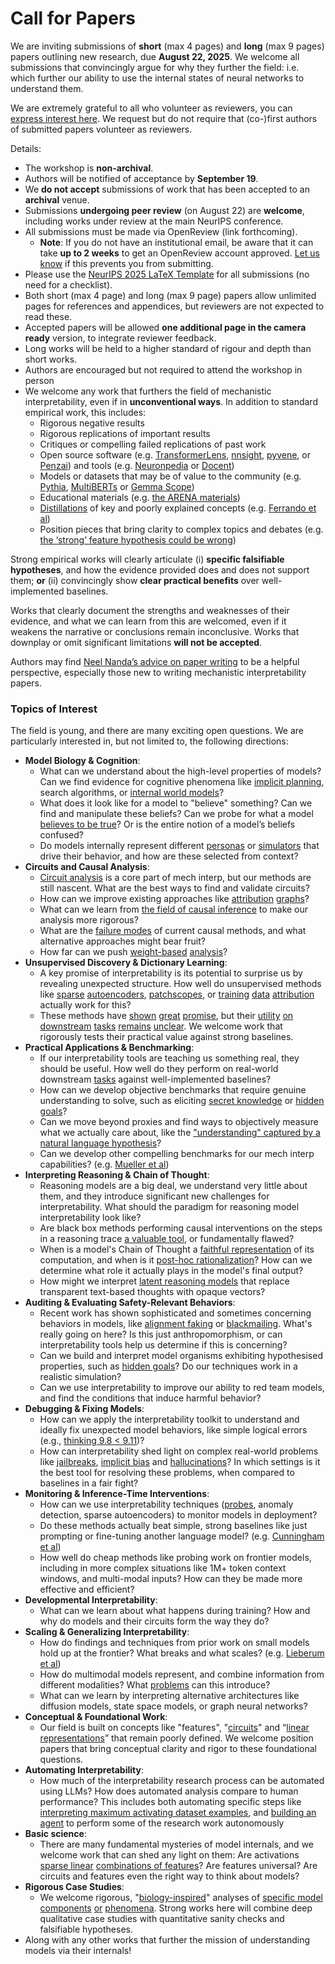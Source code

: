 # Call for Papers
We are inviting submissions of **short** (max 4 pages) and **long** (max 9 pages) papers outlining new research, due **August 22, 2025**. We welcome all submissions that convincingly argue for why they further the field: i.e. which further our ability to use the internal states of neural networks to understand them. 

We are extremely grateful to all who volunteer as reviewers, you can [express interest here](https://www.google.com/url?q=https://docs.google.com/forms/d/e/1FAIpQLSdiw1SJllzoTz_nqzDTzTOGb9DV3W_truQyh-WvYj_QGIi7Mg/viewform?usp%3Ddialog&sa=D&source=editors&ust=1753434611780274&usg=AOvVaw09hlPbgY_gtPtRZeQ47XV7). We request but do not require that (co-)first authors of submitted papers volunteer as reviewers. 

Details: 
* The workshop is **non-archival**.
* Authors will be notified of acceptance by **September 19**.
* We **do not accept** submissions of work that has been accepted to an **archival** venue.
* Submissions **undergoing peer review** (on August 22) are **welcome**, including works under review at the main NeurIPS conference.
* All submissions must be made via OpenReview (link forthcoming).
  * **Note**: If you do not have an institutional email, be aware that it can take **up to 2 weeks** to get an OpenReview account approved. [Let us know](mailto:neurips2025@mechinterpworkshop.com) if this prevents you from submitting.
* Please use the [NeurIPS 2025 LaTeX Template](https://www.google.com/url?q=https://media.neurips.cc/Conferences/NeurIPS2025/Styles.zip&sa=D&source=editors&ust=1753434611781614&usg=AOvVaw0C6xpMh_9NP3p2KwY5k4D2) for all submissions (no need for a checklist).
* Both short (max 4 page) and long (max 9 page) papers allow unlimited pages for references and appendices, but reviewers are not expected to read these.
* Accepted papers will be allowed **one additional page in the camera ready** version, to integrate reviewer feedback.
* Long works will be held to a higher standard of rigour and depth than short works.
* Authors are encouraged but not required to attend the workshop in person
* We welcome any work that furthers the field of mechanistic interpretability, even if in **unconventional ways**. In addition to standard empirical work, this includes:
  * Rigorous negative results
  * Rigorous replications of important results
  * Critiques or compelling failed replications of past work
  * Open source software (e.g. [TransformerLens](https://www.google.com/url?q=https://github.com/neelnanda-io/TransformerLens&sa=D&source=editors&ust=1753434611782741&usg=AOvVaw0DCddiAXH6WPQGgPNr2NTR), [nnsight](https://www.google.com/url?q=https://github.com/ndif-team/nnsight&sa=D&source=editors&ust=1753434611782812&usg=AOvVaw336D0F9e__qO5oXxRqlIzq), [pyvene](https://www.google.com/url?q=https://github.com/stanfordnlp/pyvene/tree/main/pyvene/models/mlp&sa=D&source=editors&ust=1753434611782880&usg=AOvVaw041zaY2P8_IyrCNf6ZtvFN), or [Penzai](https://www.google.com/url?q=https://github.com/google-deepmind/penzai&sa=D&source=editors&ust=1753434611782962&usg=AOvVaw0bOLQIOgp-rXmIZlXEcsoe)) and tools (e.g. [Neuronpedia](https://www.google.com/url?q=http://neuronpedia.org&sa=D&source=editors&ust=1753434611783037&usg=AOvVaw3bvhD62edI0oissrlhUd-d) or [Docent](https://www.google.com/url?q=https://transluce.org/introducing-docent&sa=D&source=editors&ust=1753434611783110&usg=AOvVaw2wEH_hyD-kv_HKz9lssKIu))
  * Models or datasets that may be of value to the community (e.g. [Pythia](https://www.google.com/url?q=https://arxiv.org/abs/2304.01373&sa=D&source=editors&ust=1753434611783258&usg=AOvVaw2pxlH5rrHp5xsIB5j0iW7Z), [MultiBERTs](https://www.google.com/url?q=https://arxiv.org/abs/2106.16163&sa=D&source=editors&ust=1753434611783318&usg=AOvVaw19pv7WGenraDf7VSCezMVc) or [Gemma Scope](https://www.google.com/url?q=https://arxiv.org/abs/2408.05147&sa=D&source=editors&ust=1753434611783380&usg=AOvVaw0bgiOqytvrEbnsoX6nGwxe))
  * Educational materials (e.g. [the ARENA materials](https://www.google.com/url?q=https://arena3-chapter1-transformer-interp.streamlit.app/&sa=D&source=editors&ust=1753434611783512&usg=AOvVaw1nbYl0Q8BR3AQjk51jvAx9))
  * [Distillations](https://www.google.com/url?q=https://distill.pub/2017/research-debt/&sa=D&source=editors&ust=1753434611783601&usg=AOvVaw3JV_SyypF6pfmlbSliOZfa) of key and poorly explained concepts (e.g. [Ferrando et al](https://www.google.com/url?q=https://arxiv.org/abs/2405.00208&sa=D&source=editors&ust=1753434611783712&usg=AOvVaw3dtvu594_VgPf0n5K-DvOl))
  * Position pieces that bring clarity to complex topics and debates (e.g. [the ‘strong’ feature hypothesis could be wrong](https://www.google.com/url?q=https://www.alignmentforum.org/posts/tojtPCCRpKLSHBdpn/the-strong-feature-hypothesis-could-be-wrong&sa=D&source=editors&ust=1753434611783928&usg=AOvVaw3O7Lhrnm3DfeDAHfXYAS7m))

Strong empirical works will clearly articulate (i) **specific falsifiable hypotheses**, and how the evidence provided does and does not support them; **or** (ii) convincingly show **clear practical benefits** over well-implemented baselines. 

Works that clearly document the strengths and weaknesses of their evidence, and what we can learn from this are welcomed, even if it weakens the narrative or conclusions remain inconclusive. Works that downplay or omit significant limitations **will not be accepted**. 

Authors may find [Neel Nanda’s advice on paper writing](https://www.google.com/url?q=https://www.alignmentforum.org/posts/eJGptPbbFPZGLpjsp/highly-opinionated-advice-on-how-to-write-ml-papers&sa=D&source=editors&ust=1753434611784776&usg=AOvVaw2VepbWiEXDh7Bh3nG7N676) to be a helpful perspective, especially those new to writing mechanistic interpretability papers. 
### Topics of Interest
The field is young, and there are many exciting open questions. We are particularly interested in, but not limited to, the following directions: 
* **Model Biology & Cognition**:
  * What can we understand about the high-level properties of models? Can we find evidence for cognitive phenomena like [implicit planning](https://www.google.com/url?q=https://transformer-circuits.pub/2025/attribution-graphs/biology.html%23dives-poems&sa=D&source=editors&ust=1753434611785406&usg=AOvVaw3VSjbBD9rhz4etNOlqDg9M), search algorithms, or [internal world models](https://www.google.com/url?q=https://arxiv.org/abs/2210.13382&sa=D&source=editors&ust=1753434611785506&usg=AOvVaw3Vw9irMn6qtpvO8Btd8Wme)?
  * What does it look like for a model to "believe" something? Can we find and manipulate these beliefs? Can we probe for what a model [believes to be true](https://www.google.com/url?q=https://arxiv.org/abs/2310.06824&sa=D&source=editors&ust=1753434611785718&usg=AOvVaw1htAOkcPkSZj_Y5ao-HWzR)? Or is the entire notion of a model’s beliefs confused?
  * Do models internally represent different [personas](https://www.google.com/url?q=https://arxiv.org/abs/2406.12094&sa=D&source=editors&ust=1753434611785913&usg=AOvVaw0rZ7PqBiFVV2nBGxGzTp9h) or [simulators](https://www.google.com/url?q=https://www.nature.com/articles/s41586-023-06647-8&sa=D&source=editors&ust=1753434611785986&usg=AOvVaw2bpxZfpT3DaOvdM1NL0zqX) that drive their behavior, and how are these selected from context?
* **Circuits and Causal Analysis**:
  * [Circuit analysis](https://www.google.com/url?q=https://distill.pub/2020/circuits/zoom-in/&sa=D&source=editors&ust=1753434611786209&usg=AOvVaw3-47lJzFdUojJBuK0oHxXu) is a core part of mech interp, but our methods are still nascent. What are the best ways to find and validate circuits?
  * How can we improve existing approaches like [attribution](https://www.google.com/url?q=https://arxiv.org/abs/2406.11944&sa=D&source=editors&ust=1753434611786449&usg=AOvVaw0vF1j4zm4ekAkR-7OvKFtv) [graphs](https://www.google.com/url?q=https://transformer-circuits.pub/2025/attribution-graphs/methods.html&sa=D&source=editors&ust=1753434611786519&usg=AOvVaw0eUlCfhgR2gfj0i2yNWJ1k)?
  * What can we learn from [the field of causal inference](https://www.google.com/url?q=https://arxiv.org/abs/2407.04690&sa=D&source=editors&ust=1753434611786649&usg=AOvVaw15uGlIeOb9pQtnLCTseHNt) to make our analysis more rigorous?
  * What are the [failure modes](https://www.google.com/url?q=https://arxiv.org/abs/2307.15771&sa=D&source=editors&ust=1753434611786785&usg=AOvVaw2g-RU-N2YEwAv-Ll-Wy-4R) of current causal methods, and what alternative approaches might bear fruit?
  * How far can we push [weight-based](https://www.google.com/url?q=https://arxiv.org/abs/2301.05217&sa=D&source=editors&ust=1753434611786965&usg=AOvVaw1VgRdIPhWMPxFY2Exx-JeH) [analysis](https://www.google.com/url?q=https://arxiv.org/abs/2410.08417&sa=D&source=editors&ust=1753434611787023&usg=AOvVaw2rEH5OCH4I_L9f_M8VBVdS)?
* **Unsupervised Discovery & Dictionary Learning**:
  * A key promise of interpretability is its potential to surprise us by revealing unexpected structure. How well do unsupervised methods like [sparse](https://www.google.com/url?q=https://arxiv.org/abs/2103.15949&sa=D&source=editors&ust=1753434611787331&usg=AOvVaw0V82D7lxhudwCXBiXR830U) [autoencoders](https://www.google.com/url?q=https://transformer-circuits.pub/2023/monosemantic-features&sa=D&source=editors&ust=1753434611787407&usg=AOvVaw0dmpPV7VW_h6HNj9iAt1Zu), [patch](https://www.google.com/url?q=https://arxiv.org/abs/2401.06102&sa=D&source=editors&ust=1753434611787463&usg=AOvVaw2RtAEFCcsZChk2KQ9dDUIG)[scopes](https://www.google.com/url?q=https://arxiv.org/abs/2403.10949v2&sa=D&source=editors&ust=1753434611787505&usg=AOvVaw3aoSIGIZaFKE_-KcRGbA9Q), or [training](https://www.google.com/url?q=https://proceedings.mlr.press/v70/koh17a?ref%3Dhttps://githubhelp.com&sa=D&source=editors&ust=1753434611787578&usg=AOvVaw3AayxBt01cgxSMgCuBVINy) [data](https://www.google.com/url?q=https://arxiv.org/abs/2308.03296&sa=D&source=editors&ust=1753434611787633&usg=AOvVaw0OUpXdoWvBhEFAh31qZpbJ) [attribution](https://www.google.com/url?q=https://arxiv.org/abs/2205.11482&sa=D&source=editors&ust=1753434611787694&usg=AOvVaw3Mt9GzzPB7zirplsaYQtd3) actually work for this?
  * These methods have [shown](https://www.google.com/url?q=https://transformer-circuits.pub/2024/scaling-monosemanticity/index.html&sa=D&source=editors&ust=1753434611787830&usg=AOvVaw0POe_3JeCWzLNnpzbLK4pO) [great](https://www.google.com/url?q=https://transformer-circuits.pub/2025/attribution-graphs/biology.html&sa=D&source=editors&ust=1753434611787904&usg=AOvVaw2ubWluD6PIS1DcVmkXgFcp) [promise](https://www.google.com/url?q=https://arxiv.org/abs/2503.10965&sa=D&source=editors&ust=1753434611787966&usg=AOvVaw3V9wn980HTwmB4OIztbB5S), but their [utility](https://www.google.com/url?q=https://arxiv.org/abs/2502.16681&sa=D&source=editors&ust=1753434611788036&usg=AOvVaw0EwynB87fnpqc1NZJNqYxC) [on](https://www.google.com/url?q=https://www.tilderesearch.com/blog/sieve&sa=D&source=editors&ust=1753434611788091&usg=AOvVaw1vQkyA5afFzt0T8dSvr2dZ) [downstream](https://www.google.com/url?q=https://arxiv.org/abs/2501.17148&sa=D&source=editors&ust=1753434611788150&usg=AOvVaw2muxIVDDfRhL5bUlTK3Q-o) [tasks](https://www.google.com/url?q=https://transformer-circuits.pub/2024/features-as-classifiers/index.html&sa=D&source=editors&ust=1753434611788220&usg=AOvVaw18EiROLo1cKqQI_6lEDXhH) [remains](https://www.google.com/url?q=https://arxiv.org/abs/2502.04382&sa=D&source=editors&ust=1753434611788278&usg=AOvVaw0AexBfUgYGs86n5Vp0fL1x) [unclear](https://www.google.com/url?q=https://www.alignmentforum.org/posts/4uXCAJNuPKtKBsi28/negative-results-for-saes-on-downstream-tasks&sa=D&source=editors&ust=1753434611788357&usg=AOvVaw1RPf_kfs35XsaWCvBMKx-l). We welcome work that rigorously tests their practical value against strong baselines.
* **Practical Applications & Benchmarking**:
  * If our interpretability tools are teaching us something real, they should be useful. How well do they perform on real-world downstream [tasks](https://www.google.com/url?q=https://www.lesswrong.com/posts/wGRnzCFcowRCrpX4Y/downstream-applications-as-validation-of-interpretability&sa=D&source=editors&ust=1753434611788760&usg=AOvVaw2Yib1_mKjbvWx1EKhpDkbl) against well-implemented baselines?
  * How can we develop objective benchmarks that require genuine understanding to solve, such as eliciting [secret knowledge](https://www.google.com/url?q=https://arxiv.org/abs/2505.14352&sa=D&source=editors&ust=1753434611788983&usg=AOvVaw0VP-_td3rP3L2_xQYCst8-) or [hidden goals](https://www.google.com/url?q=https://arxiv.org/abs/2503.10965&sa=D&source=editors&ust=1753434611789048&usg=AOvVaw1DYIVh4sOL4DdGgp17otx9)?
  * Can we move beyond proxies and find ways to objectively measure what we actually care about, like the ["understanding" captured by a natural language hypothesis](https://www.google.com/url?q=https://arxiv.org/abs/2502.04382&sa=D&source=editors&ust=1753434611789273&usg=AOvVaw2oKqmCPEYwLks4LHYzvFkJ)?
  * Can we develop other compelling benchmarks for our mech interp capabilities? (e.g. [Mueller et al](https://www.google.com/url?q=https://arxiv.org/abs/2504.13151&sa=D&source=editors&ust=1753434611789439&usg=AOvVaw1QiQbjYAfGT_1fn49jZZTg))
* **Interpreting Reasoning & Chain of Thought**:
  * Reasoning models are a big deal, we understand very little about them, and they introduce significant new challenges for interpretability. What should the paradigm for reasoning model interpretability look like?
  * Are black box methods performing causal interventions on the steps in a reasoning trace [a valuable tool](https://www.google.com/url?q=https://arxiv.org/abs/2506.19143&sa=D&source=editors&ust=1753434611789939&usg=AOvVaw3FcIk9TmRjNRoaf3GBJyJy), or fundamentally flawed?
  * When is a model's Chain of Thought a [faithful representation](https://www.google.com/url?q=https://arxiv.org/abs/2305.04388&sa=D&source=editors&ust=1753434611790100&usg=AOvVaw27_1ZL3y3eudWJVVMW3Tk-) of its computation, and when is it [post-hoc rationalization](https://www.google.com/url?q=https://arxiv.org/abs/2503.08679&sa=D&source=editors&ust=1753434611790203&usg=AOvVaw079LqMqQp-MzvGocz745vn)? How can we determine what role it actually plays in the model's final output?
  * How might we interpret [latent reasoning models](https://www.google.com/url?q=https://arxiv.org/abs/2412.06769&sa=D&source=editors&ust=1753434611790394&usg=AOvVaw3-MNHyq6UdoSo79Ud_QERC) that replace transparent text-based thoughts with opaque vectors?
* **Auditing & Evaluating Safety-Relevant Behaviors**:
  * Recent work has shown sophisticated and sometimes concerning behaviors in models, like [alignment faking](https://www.google.com/url?q=https://arxiv.org/abs/2412.14093&sa=D&source=editors&ust=1753434611790771&usg=AOvVaw27tgu5DIHtV3WzxBsfTOJ8) or [blackmailing](https://www.google.com/url?q=https://www.anthropic.com/research/agentic-misalignment&sa=D&source=editors&ust=1753434611790848&usg=AOvVaw2q4LdNQtvuh0oxrLFJ1rg0). What's really going on here? Is this just anthropomorphism, or can interpretability tools help us determine if this is concerning?
  * Can we build and interpret model organisms exhibiting hypothesised properties, such as [hidden goals](https://www.google.com/url?q=https://arxiv.org/abs/2503.10965&sa=D&source=editors&ust=1753434611791135&usg=AOvVaw3ZgjbpC74tsibqkf6iLy1U)? Do our techniques work in a realistic simulation?
  * Can we use interpretability to improve our ability to red team models, and find the conditions that induce harmful behavior?
* **Debugging & Fixing Models**:
  * How can we apply the interpretability toolkit to understand and ideally fix unexpected model behaviors, like simple logical errors (e.g., [thinking 9.8 < 9.11](https://www.google.com/url?q=https://transluce.org/observability-interface&sa=D&source=editors&ust=1753434611791624&usg=AOvVaw05V4iwg14xyd4WG8-5ozAb))?
  * How can interpretability shed light on complex real-world problems like [jailbreaks](https://www.google.com/url?q=https://transformer-circuits.pub/2025/attribution-graphs/biology.html%23dives-jailbreak&sa=D&source=editors&ust=1753434611791799&usg=AOvVaw09W21cbYa5QOyrBs6mRkmq), [implicit bias](https://www.google.com/url?q=https://arxiv.org/abs/2506.10922&sa=D&source=editors&ust=1753434611791867&usg=AOvVaw1lI_4aOUSwvpLgikUN6ske) and [hallucinations](https://www.google.com/url?q=https://arxiv.org/abs/2411.14257&sa=D&source=editors&ust=1753434611791940&usg=AOvVaw3ILuB3wOyqRzZUi9MF-v67)? In which settings is it the best tool for resolving these problems, when compared to baselines in a fair fight?
* **Monitoring & Inference-Time Interventions**:
  * How can we use interpretability techniques ([probes](https://www.google.com/url?q=https://arxiv.org/abs/2102.12452&sa=D&source=editors&ust=1753434611792259&usg=AOvVaw3m8oJE93D-2ciCFi-e8zua), anomaly detection, sparse autoencoders) to monitor models in deployment?
  * Do these methods actually beat simple, strong baselines like just prompting or fine-tuning another language model? (e.g. [Cunningham et al](https://www.google.com/url?q=https://alignment.anthropic.com/2025/cheap-monitors/&sa=D&source=editors&ust=1753434611792528&usg=AOvVaw0yzZlKMASEhI8nACASwn--))
  * How well do cheap methods like probing work on frontier models, including in more complex situations like 1M+ token context windows, and multi-modal inputs? How can they be made more effective and efficient?
* **Developmental Interpretability**:
  * What can we learn about what happens during training? How and why do models and their circuits form the way they do?
* **Scaling & Generalizing Interpretability**:
  * How do findings and techniques from prior work on small models hold up at the frontier? What breaks and what scales? (e.g. [Lieberum et al](https://www.google.com/url?q=https://arxiv.org/abs/2307.09458&sa=D&source=editors&ust=1753434611793252&usg=AOvVaw07qtlaqvVda859y5lZ_OYL))
  * How do multimodal models represent, and combine information from different modalities? What [problems](https://www.google.com/url?q=https://openreview.net/pdf?id%3DVUhRdZp8ke&sa=D&source=editors&ust=1753434611793443&usg=AOvVaw3_enL0U05_wGuj2ej5ZyUp) can this introduce?
  * What can we learn by interpreting alternative architectures like diffusion models, state space models, or graph neural networks?
* **Conceptual & Foundational Work**:
  * Our field is built on concepts like "features", "[circuits](https://www.google.com/url?q=https://distill.pub/2020/circuits/zoom-in/&sa=D&source=editors&ust=1753434611793816&usg=AOvVaw1J1_kl94wOEBGBqq2Ue_Gb)" and “[linear representations](https://www.google.com/url?q=https://transformer-circuits.pub/2024/july-update/index.html%23linear-representations&sa=D&source=editors&ust=1753434611793918&usg=AOvVaw3UtT6hvOAP7xS8z_LMkuYz)” that remain poorly defined. We welcome position papers that bring conceptual clarity and rigor to these foundational questions.
* **Automating Interpretability**:
  * How much of the interpretability research process can be automated using LLMs? How does automated analysis compare to human performance? This includes both automating specific steps like [interpreting maximum activating dataset examples](https://www.google.com/url?q=https://openaipublic.blob.core.windows.net/neuron-explainer/paper/index.html&sa=D&source=editors&ust=1753434611794421&usg=AOvVaw3mQHCoGsOeJFJv1UEIAn2L), and [building an agent](https://www.google.com/url?q=https://arxiv.org/abs/2404.14394&sa=D&source=editors&ust=1753434611794497&usg=AOvVaw3UApS7qVyEaTlV8tDdVpxi) to perform some of the research work autonomously
* **Basic science**:
  * There are many fundamental mysteries of model internals, and we welcome work that can shed any light on them: Are activations [sparse linear](https://www.google.com/url?q=https://arxiv.org/abs/1601.03764&sa=D&source=editors&ust=1753434611794816&usg=AOvVaw1PUwbynIy4SPjBUU5rvaej) [combinations of features](https://www.google.com/url?q=https://transformer-circuits.pub/2022/toy_model/index.html&sa=D&source=editors&ust=1753434611794905&usg=AOvVaw04B3Mtxja7pp_wQPBid3yO)? Are features universal? Are circuits and features even the right way to think about models?
* **Rigorous Case Studies**:
  * We welcome rigorous, "[biology-inspired](https://www.google.com/url?q=https://distill.pub/2020/circuits/curve-circuits/&sa=D&source=editors&ust=1753434611795224&usg=AOvVaw0gUG0bfgJdccYS32-GGWEh)" analyses of [specific model](https://www.google.com/url?q=https://arxiv.org/abs/2310.04625&sa=D&source=editors&ust=1753434611795320&usg=AOvVaw15JQ9a1wWvkCiP9tYCJUor) [components](https://www.google.com/url?q=https://transformer-circuits.pub/2024/scaling-monosemanticity/index.html&sa=D&source=editors&ust=1753434611795394&usg=AOvVaw0fJ0xvlK0-kbCQkyNr22mY) [or](https://www.google.com/url?q=https://arxiv.org/abs/2305.01610&sa=D&source=editors&ust=1753434611795446&usg=AOvVaw02rNlbpJpSSPftxIT9IqvL) [phenomena](https://www.google.com/url?q=https://arxiv.org/abs/2306.09346&sa=D&source=editors&ust=1753434611795504&usg=AOvVaw0MflyQzGPOMTYXfloxLXyE). Strong works here will combine deep qualitative case studies with quantitative sanity checks and falsifiable hypotheses.
* Along with any other works that further the mission of understanding models via their internals!